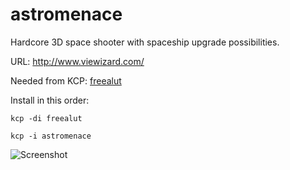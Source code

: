 # astromenace

Hardcore 3D space shooter with spaceship upgrade possibilities.

URL: http://www.viewizard.com/

Needed from KCP:
[freealut](../../../freealut)

Install in this order:
```
kcp -di freealut 
```
```
kcp -i astromenace
```

![Screenshot](http://www.viewizard.com/astromenace/am10_sm.jpg)
